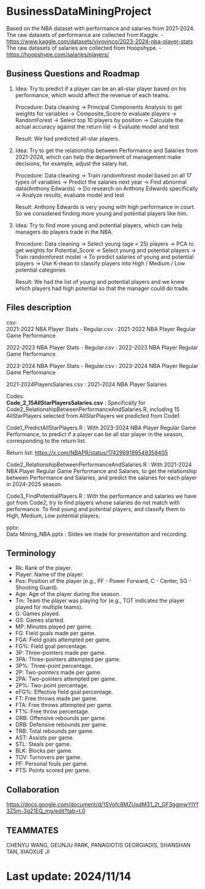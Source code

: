 # BusinessDataMiningProject
Based on the NBA dataset with performance and salaries from 2021-2024.  
The raw datasets of performance are collected from Kaggle. - https://www.kaggle.com/datasets/vivovinco/2023-2024-nba-player-stats  
The raw datasets of salaries are collected from Hoopshype. - https://hoopshype.com/salaries/players/  

## Business Questions and Roadmap   
1. Idea: Try to predict if a player can be an all-star player based on his performance, which would affect the revenue of each teams.
   
   Procedure: Data cleaning -> Principal Components Analysis to get weights for variables -> Composite_Score to evaluate players ->
   RandomForest -> Select top 10 players by position -> Calculate the actual accuracy against the return list -> Evaluate model and test
   
   Result: We had predicted all-star players.
   
3. Idea: Try to get the relationship between Performance and Salaries from 2021-2024, which can help the department of management make decisions, for example, adjust the salary hat.
   
   Procedure: Data cleaning -> Train randomforest model based on all 17 types of variables -> Predict the salaries next year ->
   Find abnormal data(Anthony Edwards) -> Do research on Anthony Edwards specifically -> Analyze results, evaluate model and test
   
   Result: Anthony Edwards is very young with high performance in court. So we considered finding more young and potential players like him.

5. Idea: Try to find more young and potential players, which can help managers do players trade in the NBA.
   
   Procedure: Data cleaning -> Select young (age < 25) players -> PCA to get weights for Potential_Score -> Select young and potential players ->
   Train randomforest model -> To predict salaries of young and potential players -> Use K-mean to classify players into High / Medium / Low potential categories
   
   Result: We had the list of young and potential players and we knew which players had high potential so that the manager could do trade.  


## Files description  
csv:  
2021-2022 NBA Player Stats - Regular.csv : 2021-2022 NBA Player Regular Game Performance  

2022-2023 NBA Player Stats - Regular.csv : 2022-2023 NBA Player Regular Game Performance  

2023-2024 NBA Player Stats - Regular.csv : 2023-2024 NBA Player Regular Game Performance  

2021-2024PlayersSalaries.csv : 2021-2024 NBA Player Salaries  

Codes:  
**Code_2_15AllStarPlayersSalaries.csv** : Specifically for Code2_RelationshipBetweenPerformanceAndSalaries.R, including 15 AllStarPlayers selected from AllStarPlayers we predicted from Code1.  

Code1_PredictAllStarPlayers.R : With 2023-2024 NBA Player Regular Game Performance, to predict if a player can be all star player in the season, corresponding to the return list.  

Return list: https://x.com/NBAPR/status/1742969199549358405  

Code2_RelationshipBetweenPerformanceAndSalaries.R : With 2021-2024 NBA Player Regular Game Performance and Salaries, to get the relationship between Performance and Salaries, and predict the salaries for each player in 2024-2025 season.   

Code3_FindPotentialPlayers.R : With the performance and salaries we have got from Code2, try to find players whose salaries do not match with performance. To find young and potential players, and classify them to High, Medium, Low potential players.  

pptx:  
Data Mining_NBA.pptx : Slides we made for presentation and recording.

## Terminology
- Rk: Rank of the player.
- Player: Name of the player.
- Pos: Position of the player (e.g., PF - Power Forward, C - Center, SG - Shooting Guard).
- Age: Age of the player during the season.
- Tm: Team the player was playing for (e.g., TOT indicates the player played for multiple teams).
- G: Games played.
- GS: Games started.
- MP: Minutes played per game.
- FG: Field goals made per game.
- FGA: Field goals attempted per game.
- FG%: Field goal percentage.
- 3P: Three-pointers made per game.
- 3PA: Three-pointers attempted per game.
- 3P%: Three-point percentage.
- 2P: Two-pointers made per game.
- 2PA: Two-pointers attempted per game.
- 2P%: Two-point percentage.
- eFG%: Effective field goal percentage.
- FT: Free throws made per game.
- FTA: Free throws attempted per game.
- FT%: Free throw percentage.
- ORB: Offensive rebounds per game.
- DRB: Defensive rebounds per game.
- TRB: Total rebounds per game.
- AST: Assists per game.
- STL: Steals per game.
- BLK: Blocks per game.
- TOV: Turnovers per game.
- PF: Personal fouls per game.
- PTS: Points scored per game.

## Collaboration  
https://docs.google.com/document/d/1SVofc6MZUsdM31_2t_GF3ggmwYIYf3Z5m-3g21EQ_mg/edit?tab=t.0  

## TEAMMATES  
CHENYU WANG, GEUNJU PARK, PANAGIOTIS GEORGIADIS, SHANSHAN TAN, XIAOXUE JI  

# Last update: 2024/11/14
